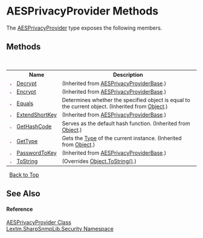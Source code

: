 # AESPrivacyProvider Methods
 

The <a href="T_Lextm_SharpSnmpLib_Security_AESPrivacyProvider">AESPrivacyProvider</a> type exposes the following members.


## Methods
&nbsp;<table><tr><th></th><th>Name</th><th>Description</th></tr><tr><td>![Public method](media/pubmethod.gif "Public method")</td><td><a href="M_Lextm_SharpSnmpLib_Security_AESPrivacyProviderBase_Decrypt">Decrypt</a></td><td> (Inherited from <a href="T_Lextm_SharpSnmpLib_Security_AESPrivacyProviderBase">AESPrivacyProviderBase</a>.)</td></tr><tr><td>![Public method](media/pubmethod.gif "Public method")</td><td><a href="M_Lextm_SharpSnmpLib_Security_AESPrivacyProviderBase_Encrypt">Encrypt</a></td><td> (Inherited from <a href="T_Lextm_SharpSnmpLib_Security_AESPrivacyProviderBase">AESPrivacyProviderBase</a>.)</td></tr><tr><td>![Public method](media/pubmethod.gif "Public method")</td><td><a href="https://docs.microsoft.com/dotnet/api/system.object.equals#System_Object_Equals_System_Object_" target="_blank" rel="noopener noreferrer">Equals</a></td><td>
Determines whether the specified object is equal to the current object.
 (Inherited from <a href="https://docs.microsoft.com/dotnet/api/system.object" target="_blank" rel="noopener noreferrer">Object</a>.)</td></tr><tr><td>![Public method](media/pubmethod.gif "Public method")</td><td><a href="M_Lextm_SharpSnmpLib_Security_AESPrivacyProviderBase_ExtendShortKey">ExtendShortKey</a></td><td> (Inherited from <a href="T_Lextm_SharpSnmpLib_Security_AESPrivacyProviderBase">AESPrivacyProviderBase</a>.)</td></tr><tr><td>![Public method](media/pubmethod.gif "Public method")</td><td><a href="https://docs.microsoft.com/dotnet/api/system.object.gethashcode#System_Object_GetHashCode" target="_blank" rel="noopener noreferrer">GetHashCode</a></td><td>
Serves as the default hash function.
 (Inherited from <a href="https://docs.microsoft.com/dotnet/api/system.object" target="_blank" rel="noopener noreferrer">Object</a>.)</td></tr><tr><td>![Public method](media/pubmethod.gif "Public method")</td><td><a href="https://docs.microsoft.com/dotnet/api/system.object.gettype#System_Object_GetType" target="_blank" rel="noopener noreferrer">GetType</a></td><td>
Gets the <a href="https://docs.microsoft.com/dotnet/api/system.type" target="_blank" rel="noopener noreferrer">Type</a> of the current instance.
 (Inherited from <a href="https://docs.microsoft.com/dotnet/api/system.object" target="_blank" rel="noopener noreferrer">Object</a>.)</td></tr><tr><td>![Public method](media/pubmethod.gif "Public method")</td><td><a href="M_Lextm_SharpSnmpLib_Security_AESPrivacyProviderBase_PasswordToKey">PasswordToKey</a></td><td> (Inherited from <a href="T_Lextm_SharpSnmpLib_Security_AESPrivacyProviderBase">AESPrivacyProviderBase</a>.)</td></tr><tr><td>![Public method](media/pubmethod.gif "Public method")</td><td><a href="M_Lextm_SharpSnmpLib_Security_AESPrivacyProvider_ToString">ToString</a></td><td> (Overrides <a href="https://docs.microsoft.com/dotnet/api/system.object.tostring#System_Object_ToString" target="_blank" rel="noopener noreferrer">Object.ToString()</a>.)</td></tr></table>&nbsp;
<a href="#aesprivacyprovider-methods">Back to Top</a>

## See Also


#### Reference
<a href="T_Lextm_SharpSnmpLib_Security_AESPrivacyProvider">AESPrivacyProvider Class</a><br /><a href="N_Lextm_SharpSnmpLib_Security">Lextm.SharpSnmpLib.Security Namespace</a><br />
